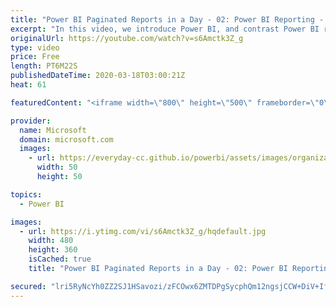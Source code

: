 ```yaml
---
title: "Power BI Paginated Reports in a Day - 02: Power BI Reporting - Part 1"
excerpt: "In this video, we introduce Power BI, and contrast Power BI reporting with paginated reporting.  The Power BI Paginated Reports in a Day online course aims to empower you as a report author with the technical knowledge required to create, publish, and distribute Power BI paginated reports. We recommend"
originalUrl: https://youtube.com/watch?v=s6Amctk3Z_g
type: video
price: Free
length: PT6M22S
publishedDateTime: 2020-03-18T03:00:21Z
heat: 61

featuredContent: "<iframe width=\"800\" height=\"500\" frameborder=\"0\" src=\"https://www.youtube.com/embed/s6Amctk3Z_g\" allow=\"accelerometer; autoplay; encrypted-media; gyroscope; picture-in-picture\" allowfullscreen></iframe>"

provider:
  name: Microsoft
  domain: microsoft.com
  images:
    - url: https://everyday-cc.github.io/powerbi/assets/images/organizations/microsoft.com-50x50.jpg
      width: 50
      height: 50

topics:
  - Power BI

images:
  - url: https://i.ytimg.com/vi/s6Amctk3Z_g/hqdefault.jpg
    width: 480
    height: 360
    isCached: true
    title: "Power BI Paginated Reports in a Day - 02: Power BI Reporting - Part 1"

secured: "lri5RyNcYh0ZZ2SJ1HSavozi/zFCOwx6ZMTDPgSycphQm12ngsjCCW+DiV+If+7uwtOLImDbEiCwT/VwRaFpzPsmmXsG7naIo5eacIfUMOGBmmQL2woLkqupMQZ3FTCF7agUcI21MBc/0LLgfaRGqowj80iu1VZDEEEOFEkTCkHOytiDExSCQffHcT01Q0w5BIeoy8C6SP8fiJTTDTQkdIi/Nrf4mvgWYbN4isJABZxD3TH8mx1N0gZSKOVVYLVMktOISr9wqxiC0GT/FsKqDuPZc1TDjrMTQXdfKMHWxrOIQ8cCazaos9rp/JdvBfE+E8XMx2ENm/HqwNJwJpmNnoXrVoLNAwrPe33gshB1uVyoGSsB/GFcWdPFtbbWDIfBohDe1JU0H9nKXYEHSCscKm+MbsFLjaJ42WVRDVNbim8=;aYEsIYxdk6qokfufifg05Q=="
---
```


